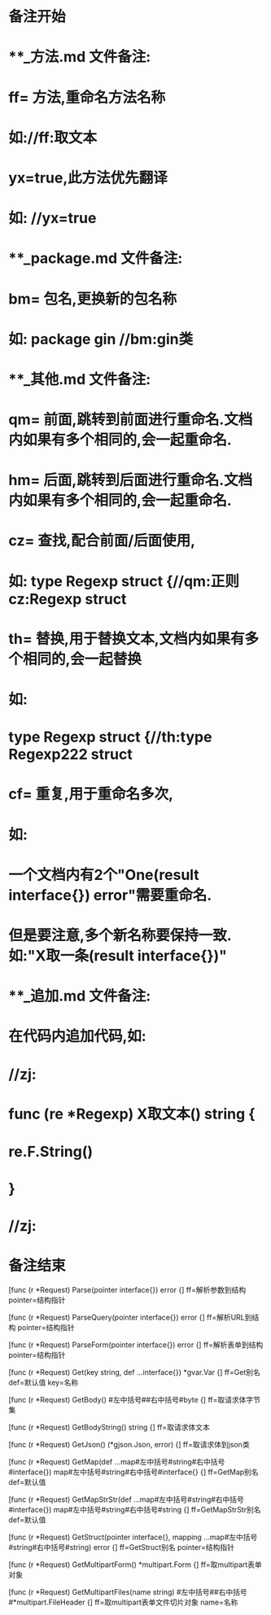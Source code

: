 # 备注开始
# **_方法.md 文件备注:
# ff= 方法,重命名方法名称
# 如://ff:取文本
#
# yx=true,此方法优先翻译
# 如: //yx=true


# **_package.md 文件备注:
# bm= 包名,更换新的包名称 
# 如: package gin //bm:gin类


# **_其他.md 文件备注:
# qm= 前面,跳转到前面进行重命名.文档内如果有多个相同的,会一起重命名.
# hm= 后面,跳转到后面进行重命名.文档内如果有多个相同的,会一起重命名.
# cz= 查找,配合前面/后面使用,
# 如: type Regexp struct {//qm:正则 cz:Regexp struct
#
# th= 替换,用于替换文本,文档内如果有多个相同的,会一起替换
# 如:
# type Regexp struct {//th:type Regexp222 struct
#
# cf= 重复,用于重命名多次,
# 如: 
# 一个文档内有2个"One(result interface{}) error"需要重命名.
# 但是要注意,多个新名称要保持一致. 如:"X取一条(result interface{})"


# **_追加.md 文件备注:
# 在代码内追加代码,如:
# //zj:
# func (re *Regexp) X取文本() string { 
#    re.F.String()
# }
# //zj:
# 备注结束

[func (r *Request) Parse(pointer interface{}) error {]
ff=解析参数到结构
pointer=结构指针

[func (r *Request) ParseQuery(pointer interface{}) error {]
ff=解析URL到结构
pointer=结构指针

[func (r *Request) ParseForm(pointer interface{}) error {]
ff=解析表单到结构
pointer=结构指针

[func (r *Request) Get(key string, def ...interface{}) *gvar.Var {]
ff=Get别名
def=默认值
key=名称

[func (r *Request) GetBody() #左中括号##右中括号#byte {]
ff=取请求体字节集

[func (r *Request) GetBodyString() string {]
ff=取请求体文本

[func (r *Request) GetJson() (*gjson.Json, error) {]
ff=取请求体到json类

[func (r *Request) GetMap(def ...map#左中括号#string#右中括号#interface{}) map#左中括号#string#右中括号#interface{} {]
ff=GetMap别名
def=默认值

[func (r *Request) GetMapStrStr(def ...map#左中括号#string#右中括号#interface{}) map#左中括号#string#右中括号#string {]
ff=GetMapStrStr别名
def=默认值

[func (r *Request) GetStruct(pointer interface{}, mapping ...map#左中括号#string#右中括号#string) error {]
ff=GetStruct别名
pointer=结构指针

[func (r *Request) GetMultipartForm() *multipart.Form {]
ff=取multipart表单对象

[func (r *Request) GetMultipartFiles(name string) #左中括号##右中括号#*multipart.FileHeader {]
ff=取multipart表单文件切片对象
name=名称

